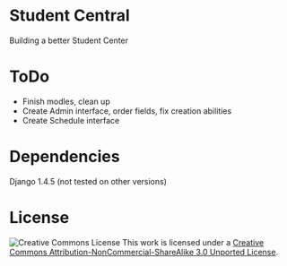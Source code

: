Student Central
===============

Building a better Student Center

ToDo
====

- Finish modles, clean up
- Create Admin interface, order fields, fix creation abilities
- Create Schedule interface

Dependencies
=====

Django 1.4.5 (not tested on other versions)

License
=======

![Creative Commons License]
This work is licensed under a [Creative Commons
Attribution-NonCommercial-ShareAlike 3.0 Unported License](http://creativecommons.org/licenses/by-nc-sa/3.0/deed.en_US).

  [Creative Commons License]: http://i.creativecommons.org/l/by-nc-sa/3.0/88x31.png
